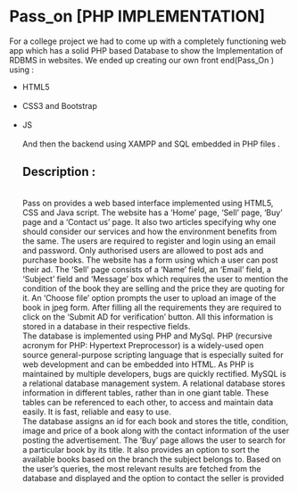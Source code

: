 # Pass_on [PHP IMPLEMENTATION]
For a college project we had to come up with a completely functioning web app which has a solid PHP based Database to show the Implementation of RDBMS in websites.
We ended up creating our own front end(Pass_On ) using  : <br> <ul > <li> HTML5</li><br> <li> CSS3 and Bootstrap </li><br> <li> JS </li><br>
And then the backend using XAMPP and SQL embedded in PHP files .

 <h2> Description : </h2>
 <br>
  Pass on provides a web based interface implemented using HTML5, CSS and Java script. The website has a ‘Home’ page, ‘Sell’ page, ‘Buy’ page and a ‘Contact us’ page. It also two articles specifying why one should consider our services and how the environment benefits from the same. The users are required to register and login using an email and password. Only authorised users are allowed to post ads and purchase books. The website has a form using which a user can post their ad. The ‘Sell’ page consists of a ‘Name’ field, an ‘Email’ field, a ‘Subject’ field and ‘Message’ box which requires the user to mention the condition of the book they are selling and the price they are quoting for it. An ‘Choose file’ option prompts the user to upload an image of the book in jpeg form. After filling all the requirements they are required to click on the ‘Submit AD for verification’ button. All this information is stored in a database in their respective fields. <br>
The database is implemented using PHP and MySql. PHP (recursive acronym for PHP: Hypertext Preprocessor) is a widely-used open source general-purpose scripting language that is especially suited for web development and can be embedded into HTML. As PHP is maintained by multiple developers, bugs are quickly rectified. MySQL is a relational database management system. A relational database stores information in different tables, rather than in one giant table. These tables can be referenced to each other, to access and maintain data easily. It is fast, reliable and easy to use.<br>
The database assigns an id for each book and stores the title, condition, image and price of a book along with the contact information of the user posting the advertisement. The ‘Buy’ page allows the user to search for a particular book by its title. It also provides an option to sort the available books based on the branch the subject belongs to. Based on the user’s queries, the most relevant results are fetched from the database and displayed and the option to contact the seller is provided
